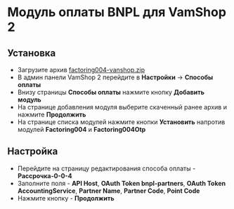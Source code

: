 # Модуль оплаты BNPL для VamShop 2

## Установка
 * Загрузите архив [factoring004-vanshop.zip](https://github.com/bnpl-kz/factoring004-diafan.git?raw)
 * В админ панели VamShop 2 перейдите в **Настройки** -> **Способы оплаты**
 * Внизу страницы **Способы оплаты** нажмите кнопку **Добавить модуль**
 * На странице добавления модуля выберите скаченный ранее архив и нажмите **Продолжить**
 * На странице списка модулей нажмите кнопки **Установить** напротив модулей **Factoring004** и **Factoring004Otp**

## Настройка
 * Перейдите на страницу редактирования способа оплаты - **Рассрочка-0-0-4**
 * Заполните поля - **API Host**, **OAuth Token bnpl-partners**, **OAuth Token AccountingService**, **Partner Name**, **Partner Code**, **Point Code**
 * Нажмите кнопку - **Продолжить**